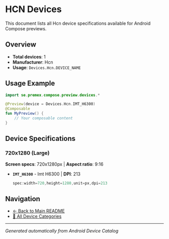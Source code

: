 # HCN Devices

This document lists all Hcn device specifications available for Android Compose previews.

## Overview

- **Total devices**: 1
- **Manufacturer**: Hcn
- **Usage**: `Devices.Hcn.DEVICE_NAME`

## Usage Example

```kotlin
import se.premex.compose.preview.devices.*

@Preview(device = Devices.Hcn.IMT_H6300)
@Composable
fun MyPreview() {
    // Your composable content
}
```

## Device Specifications

### 720x1280 (Large)

**Screen specs**: 720x1280px | **Aspect ratio**: 9:16

- **`IMT_H6300`** - Imt H6300 | **DPI**: 213
  ```kotlin
  spec:width=720,height=1280,unit=px,dpi=213
  ```

## Navigation

- [← Back to Main README](../../README.md)
- [📱 All Device Categories](../README.md)

---
*Generated automatically from Android Device Catalog*

